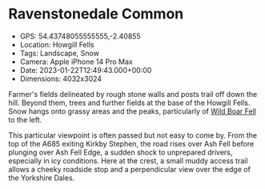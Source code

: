 # Ravenstonedale Common

- GPS: 54.43748055555555,-2.40855
- Location: Howgill Fells
- Tags: Landscape, Snow
- Camera: Apple iPhone 14 Pro Max
- Date: 2023-01-22T12:49:43.000+00:00
- Dimensions: 4032x3024

Farmer's fields delineated by rough stone walls and posts trail off down the hill. Beyond them, trees and further fields at the base of the Howgill Fells. Snow hangs onto grassy areas and the peaks, particularly of [Wild Boar Fell](https://en.wikipedia.org/wiki/Wild_Boar_Fell) to the left.

This particular viewpoint is often passed but not easy to come by. From the top of the A685 exiting Kirkby Stephen, the road rises over Ash Fell before plunging over Ash Fell Edge, a sudden shock to unprepared drivers, especially in icy conditions. Here at the crest, a small muddy access trail allows a cheeky roadside stop and a perpendicular view over the edge of the Yorkshire Dales.
